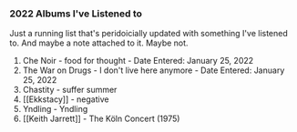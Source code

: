 ### 2022 Albums I've Listened to

Just a running list that's peridoicially updated with something I've listened to. And maybe a note attached to it. Maybe not.

1. Che Noir - food for thought - Date Entered: January 25, 2022
2. The War on Drugs - I don't live here anymore - Date Entered: January 25, 2022
3. Chastity - suffer summer
4. [[Ekkstacy]] - negative
5. Yndling - Yndling
6. [[Keith Jarrett]] - The Köln Concert (1975)